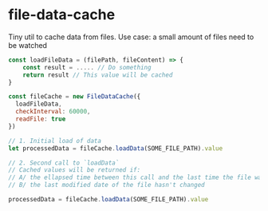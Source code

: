 # file-data-cache

Tiny util to cache data from files.
Use case: a small amount of files need to be watched

```js
const loadFileData = (filePath, fileContent) => {
    const result = ..... // Do something
    return result // This value will be cached
}

const fileCache = new FileDataCache({
  loadFileData,
  checkInterval: 60000,
  readFile: true
})

// 1. Initial load of data
let processedData = fileCache.loadData(SOME_FILE_PATH).value

// 2. Second call to `loadData`
// Cached values will be returned if:
// A/ the ellapsed time between this call and the last time the file was loading is smaller than `checkInterval`
// B/ the last modified date of the file hasn't changed

processedData = fileCache.loadData(SOME_FILE_PATH).value



```

